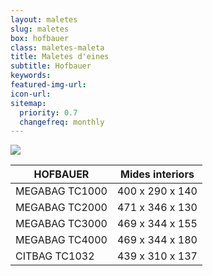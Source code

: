 ```yaml
---
layout: maletes
slug: maletes
box: hofbauer
class: maletes-maleta
title: Maletes d'eines
subtitle: Hofbauer
keywords: 
featured-img-url:
icon-url: 
sitemap:
  priority: 0.7
  changefreq: monthly
---
```


<p class="text-center"><img src="{{ site.base_url }}/assets/img/01-thumbnail-box-fort-maletes-d-eines-hofbauer-megabag-tc.jpg"></p>

HOFBAUER|Mides interiors
--- | ---
MEGABAG TC1000|400 x 290 x 140
MEGABAG TC2000|471 x 346 x 130
MEGABAG TC3000|469 x 344 x 155
MEGABAG TC4000|469 x 344 x 180
CITBAG TC1032|439 x 310 x 137